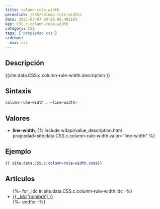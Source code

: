```yaml
---
title: column-rule-width
permalink: /CSS/column-rule-width/
date: 2021-03-07 03:01:08.482103
key: CSS.c.column-rule-width
category: CSS
tags: ['propiedad css']
sidebar: 
  nav: css
---
```


## Descripción
{{site.data.CSS.c.column-rule-width.description }}

## Sintaxis
~~~css
column-rule-width : <line-width>
~~~

## Valores
* **line-width**,  {% include w3api/value_description.html propiedad=site.data.CSS.c.column-rule-width valor="line-width" %}

## Ejemplo
~~~css
{{ site.data.CSS.c.column-rule-width.code}}
~~~

## Artículos
<ul>
{%- for _ldc in site.data.CSS.c.column-rule-width.ldc -%}
   <li>
       <a href="{{_ldc['url'] }}">{{ _ldc['nombre'] }}</a>
   </li>
{%- endfor -%}
</ul>
